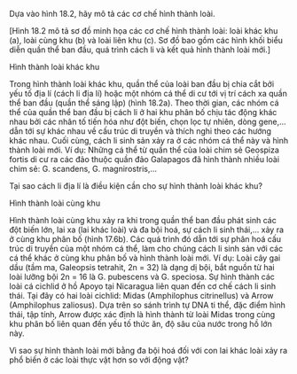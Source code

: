 Dựa vào hình 18.2, hãy mô tả các cơ chế hình thành loài.

[Hình 18.2 mô tả sơ đồ minh họa các cơ chế hình thành loài: loài khác khu (a), loài cùng khu (b) và loài liên khu (c). Sơ đồ bao gồm các hình khối biểu diễn quần thể ban đầu, quá trình cách li và kết quả hình thành loài mới.]

Hình thành loài khác khu

Trong hình thành loài khác khu, quần thể của loài ban đầu bị chia cắt bởi yếu tố địa lí (cách li địa lí) hoặc một nhóm cá thể di cư tới vị trí cách xa quần thể ban đầu (quần thể sáng lập) (hình 18.2a). Theo thời gian, các nhóm cá thể của quần thể ban đầu bị cách li ở hai khu phân bố chịu tác động khác nhau bởi các nhân tố tiến hóa như đột biến, chọn lọc tự nhiên, dòng gene,... dẫn tới sự khác nhau về cấu trúc di truyền và thích nghi theo các hướng khác nhau. Cuối cùng, cách li sinh sản xảy ra ở các nhóm cá thể này và hình thành loài mới. Ví dụ: Những cá thể từ quần thể của loài chim sẻ Geospiza fortis di cư ra các đảo thuộc quần đảo Galapagos đã hình thành nhiều loài chim sẻ: G. scandens, G. magnirostris,...

Tại sao cách li địa lí là điều kiện cần cho sự hình thành loài khác khu?

Hình thành loài cùng khu

Hình thành loài cùng khu xảy ra khi trong quần thể ban đầu phát sinh các đột biến lớn, lai xa (lai khác loài) và đa bội hoá, sự cách li sinh thái,... xảy ra ở cùng khu phân bố (hình 17.6b). Các quá trình đó dẫn tới sự phân hoá cấu trúc di truyền của một nhóm cá thể, làm cho chúng cách li sinh sản với các cá thể khác ở cùng khu phân bố và hình thành loài mới. Ví dụ: Loài cây gai dầu (tầm ma, Galeopsis tetrahit, 2n = 32) là dạng dị bội, bắt nguồn từ hai loài lưỡng bội 2n = 16 là G. pubescens và G. speciosa. Sự hình thành các loài cá cichlid ở hồ Apoyo tại Nicaragua liên quan đến cơ chế cách li sinh thái. Tại đây có hai loài cichlid: Midas (Amphilophus citrinellus) và Arrow (Amphilophus zaliosus). Dựa trên so sánh trình tự DNA ti thể, đặc điểm hình thái, tập tính, Arrow được xác định là hình thành từ loài Midas trong cùng khu phân bố liên quan đến yếu tố thức ăn, độ sâu của nước trong hồ lớn này.

Vì sao sự hình thành loài mới bằng đa bội hoá đối với con lai khác loài xảy ra phổ biến ở các loài thực vật hơn so với động vật?